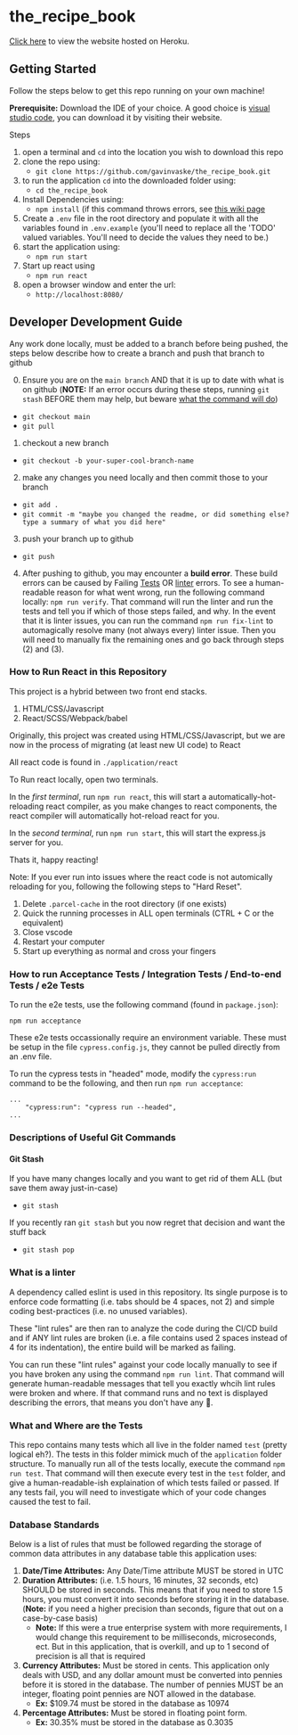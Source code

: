# the_recipe_book

[Click here](https://the-recipe-book-heroku-app.herokuapp.com/) to view the website hosted on Heroku.


## Getting Started

Follow the steps below to get this repo running on your own machine!

**Prerequisite:** Download the IDE of your choice. A good choice is [visual studio code](https://code.visualstudio.com/), you can download it by visiting their website.

Steps
  1. open a terminal and `cd` into the location you wish to download this repo
  2. clone the repo using:
     - `git clone https://github.com/gavinvaske/the_recipe_book.git`
  3. to run the application `cd` into the downloaded folder using: 
     - `cd the_recipe_book`
  4. Install Dependencies using:
     - `npm install` (if this command throws errors, see [this wiki page](https://github.com/gavinvaske/the_recipe_book/wiki/Fixing-%60npm-install%60-Error(s))
  5. Create a `.env` file in the root directory and populate it with all the variables found in `.env.example` (you'll need to replace all the 'TODO' valued variables. You'll need to decide the values they need to be.)
  5. start the application using:
     - `npm run start`
  6. Start up react using
     - `npm run react`
  6. open a browser window and enter the url: 
     - `http://localhost:8080/`


## Developer Development Guide

Any work done locally, must be added to a branch before being pushed, the steps below describe how to create a branch and push that branch to github

0) Ensure you are on the `main branch` AND that it is up to date with what is on github (**NOTE:** If an error occurs during these steps, running `git stash` BEFORE them may help, but beware [what the command will do](#git-stash))
  - `git checkout main`
  - `git pull`
1) checkout a new branch
  - `git checkout -b your-super-cool-branch-name`
2) make any changes you need locally and then commit those to your branch
  - `git add .`
  - `git commit -m "maybe you changed the readme, or did something else? type a summary of what you did here"`
3) push your branch up to github
  - `git push`
4) After pushing to github, you may encounter a **build error**. These build errors can be caused by Failing [Tests](#what-and-where-are-the-tests) OR [linter](#what-is-a-linter) errors. To see a human-readable reason for what went wrong, run the following command locally: `npm run verify`. That command will run the linter and run the tests and tell you if which of those steps failed, and why. In the event that it is linter issues, you can run the command `npm run fix-lint` to automagically resolve many (not always every) linter issue. Then you will need to manually fix the remaining ones and go back through steps (2) and (3).

### How to Run React in this Repository
This project is a hybrid between two front end stacks.
  1. HTML/CSS/Javascript
  2. React/SCSS/Webpack/babel

Originally, this project was created using HTML/CSS/Javascript, but we are now in the process of migrating (at least new UI code) to React

All react code is found in `./application/react`

To Run react locally, open two terminals. 

In the *first terminal*, run `npm run react`, this will start a automatically-hot-reloading react compiler, as you make changes to react components, the react compiler will automatically hot-reload react for you.

In the *second terminal*, run `npm run start`, this will start the express.js server for you.

Thats it, happy reacting!

Note: If you ever run into issues where the react code is not automically reloading for you, following the following steps to "Hard Reset".
  1. Delete `.parcel-cache` in the root directory (if one exists)
  2. Quick the running processes in ALL open terminals (CTRL + C or the equivalent)
  3. Close vscode
  4. Restart your computer
  5. Start up everything as normal and cross your fingers

### How to run Acceptance Tests / Integration Tests / End-to-end Tests / e2e Tests
To run the e2e tests, use the following command (found in `package.json`):

```
npm run acceptance
```

These e2e tests occassionally require an environment variable. These must be setup in the file `cypress.config.js`, they cannot be pulled directly from an .env file.

To run the cypress tests in "headed" mode, modify the `cypress:run` command to be the following, and then run `npm run acceptance`:

```
...
    "cypress:run": "cypress run --headed",
...
```

### Descriptions of Useful Git Commands

#### Git Stash
If you have many changes locally and you want to get rid of them ALL (but save them away just-in-case)
  - `git stash`

If you recently ran `git stash` but you now regret that decision and want the stuff back
  - `git stash pop`


### What is a linter
A dependency called eslint is used in this repository. Its single purpose is to enforce code formatting (i.e. tabs should be 4 spaces, not 2) and simple coding best-practices (i.e. no unused variables).

These "lint rules" are then ran to analyze the code during the CI/CD build and if ANY lint rules are broken (i.e. a file contains used 2 spaces instead of 4 for its indentation), the entire build will be marked as failing.

You can run these "lint rules" against your code locally manually to see if you have broken any using the command `npm run lint`. That command will generate human-readable messages that tell you exactly whcih lint rules were broken and where. If that command runs and no text is displayed describing the errors, that means you don't have any 🎊.

### What and Where are the Tests
This repo contains many tests which all live in the folder named `test` (pretty logical eh?). The tests in this folder mimick much of the `application` folder structure. To manually run all of the tests locally, execute the command `npm run test`. That command will then execute every test in the `test` folder, and give a human-readable-ish explaination of which tests failed or passed. If any tests fail, you will need to investigate which of your code changes caused the test to fail.


### Database Standards
Below is a list of rules that must be followed regarding the storage of common data attributes in any database table this application uses:

  1. **Date/Time Attributes:** Any Date/Time attribute MUST be stored in UTC
  2. **Duration Attributes:** (i.e. 1.5 hours, 16 minutes, 32 seconds, etc) SHOULD be stored in seconds. This means that if you need to store 1.5 hours, you must convert it into seconds before storing it in the database. (**Note:** if you need a higher precision than seconds, figure that out on a case-by-case basis)
     - **Note:** If this were a true enterprise system with more requirements, I would change this requirement to be milliseconds, microseconds, ect. But in this application, that is overkill, and up to 1 second of precision is all that is required
  3. **Currency Attributes:** Must be stored in cents. This application only deals with USD, and any dollar amount must be converted into pennies before it is stored in the database. The number of pennies MUST be an integer, floating point pennies are NOT allowed in the database.
     - **Ex:** $109.74 must be stored in the database as 10974
  5. **Percentage Attributes:** Must be stored in floating point form.
     - **Ex:** 30.35% must be stored in the database as 0.3035

